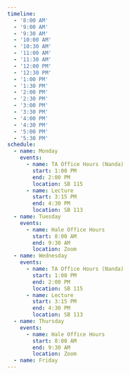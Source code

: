```yaml
---
timeline:
  - '8:00 AM'
  - '9:00 AM'
  - '9:30 AM'
  - '10:00 AM'
  - '10:30 AM'
  - '11:00 AM'
  - '11:30 AM'
  - '12:00 PM'
  - '12:30 PM'
  - '1:00 PM'
  - '1:30 PM'
  - '2:00 PM'
  - '2:30 PM'
  - '3:00 PM'
  - '3:30 PM'
  - '4:00 PM'
  - '4:30 PM'
  - '5:00 PM'
  - '5:30 PM'
schedule:
  - name: Monday
    events:
      - name: TA Office Hours (Nanda)
        start: 1:00 PM
        end: 2:00 PM
        location: SB 115
      - name: Lecture
        start: 3:15 PM
        end: 4:30 PM
        location: SB 113
  - name: Tuesday
    events:
      - name: Hale Office Hours
        start: 8:00 AM
        end: 9:30 AM
        location: Zoom
  - name: Wednesday
    events:
      - name: TA Office Hours (Nanda)
        start: 1:00 PM
        end: 2:00 PM
        location: SB 115
      - name: Lecture
        start: 3:15 PM
        end: 4:30 PM
        location: SB 113 
  - name: Thursday
    events:
      - name: Hale Office Hours
        start: 8:00 AM
        end: 9:30 AM
        location: Zoom
  - name: Friday
---
```

